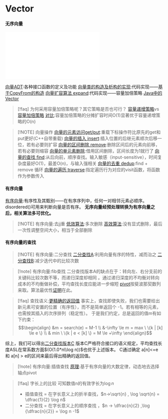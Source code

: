 # Vector
#### 无序向量

![向量](files/slides/Tsinghua-DSA-2024Fall-chapter/02.Vector.pdf#page=6)

[向量ADT](files/slides/Tsinghua-DSA-2024Fall-chapter/02.Vector.pdf#page=7):各种接口函数的定义及功能
[向量类的构造及析构的实现](files/slides/Tsinghua-DSA-2024Fall-chapter/02.Vector.pdf#page=11):代码实现——[基于CopyFrom的构造](files/slides/Tsinghua-DSA-2024Fall-chapter/02.Vector.pdf#page=13)
[向量扩容算法 expand](files/slides/Tsinghua-DSA-2024Fall-chapter/02.Vector.pdf#page=17):代码实现——容量加倍策略
[Java中的Vector](files/slides/Tsinghua-DSA-2024Fall-chapter/03.List.pdf#page=69)
> [!faq] 为何采用容量加倍策略呢？其它策略是否也可行？
   [容量递增策略](files/slides/Tsinghua-DSA-2024Fall-chapter/02.Vector.pdf#page=19)vs[容量加倍策略](files/slides/Tsinghua-DSA-2024Fall-chapter/02.Vector.pdf#page=20)
>[对比](files/slides/Tsinghua-DSA-2024Fall-chapter/02.Vector.pdf#page=21):容量加倍策略的分摊扩容时间O(1)显著优于容量递增策略的O(n)

> [!NOTE] 向量操作
> [向量的元素访问get/put](files/slides/Tsinghua-DSA-2024Fall-chapter/02.Vector.pdf#page=24):重载下标操作符比原先的get和put更好(C++自带重载)
> [向量的插入 insert](files/slides/Tsinghua-DSA-2024Fall-chapter/02.Vector.pdf#page=25):插入位置的后继元素顺次后移一位，若有必要则扩容
> [向量的区间删除 remove](files/slides/Tsinghua-DSA-2024Fall-chapter/02.Vector.pdf#page=26):删除区间后的元素向前移，若有必要则缩容 [向量的单元素删除](files/slides/Tsinghua-DSA-2024Fall-chapter/02.Vector.pdf#page=27):借用区间删除，区间长度为1就行了
> [向量的查找 find](files/slides/Tsinghua-DSA-2024Fall-chapter/02.Vector.pdf#page=30):从后向前，顺序查找。输入敏感（input-sensitive），时间复杂度最好O(1)，最差O(n)，与输入强相关
> [向量的去重 dedup](files/slides/Tsinghua-DSA-2024Fall-chapter/02.Vector.pdf#page=32):find + remove 循环
> [向量的遍历 traverse](files/slides/Tsinghua-DSA-2024Fall-chapter/02.Vector.pdf#page=34):指定遍历行为对应的visit函数，将函数作为参数传入

#### 有序向量

[有序向量](files/slides/Tsinghua-DSA-2024Fall-chapter/02.Vector.pdf#page=37):有序性及其甄别——在有序序列中，任何一对相邻元素必顺序。disordered()可用来判断向量是否有序。
**无序向量经预处理转换为有序向量之后，相关算法多可优化。**

> [!NOTE] 有序向量:去jj重
> [低效算法](files/slides/Tsinghua-DSA-2024Fall-chapter/02.Vector.pdf#page=38):多次删除
> [高效算法](files/slides/Tsinghua-DSA-2024Fall-chapter/02.Vector.pdf#page=39):没有显式删除，最后一次性调整空间大小，相当于全部删除

#### 有序向量的查找

> [!NOTE] 有序向量:二分查找
> [二分查找A](files/slides/Tsinghua-DSA-2024Fall-chapter/02.Vector.pdf#page=43):利用向量有序的特性，减而治之
> [二分查找B](files/slides/Tsinghua-DSA-2024Fall-chapter/02.Vector.pdf#page=56):减少迭代中的比较次数

> [!note] 有序向量:fib查找
>   二分查找版本A的缺点在于：转向左、右分支前的关键码比较次数不等，而递归深度却相同 。通过递归深度的不均衡对转向成本的不均衡做补偿，平均查找长度应能进一步缩短
> [pivot](files/slides/Tsinghua-DSA-2024Fall-chapter/02.Vector.pdf#page=50&selection=65,0,65,5)按斐波那契数列来取。算法最优性[证明](files/slides/Tsinghua-DSA-2024Fall-chapter/02.Vector.pdf#page=53)在此。

> [!faq] 查找语义:[更精确的返回值](files/slides/Tsinghua-DSA-2024Fall-chapter/02.Vector.pdf#page=58)
> 事实上，查找即使失败，我们也需要给出新元素可安置的位置（有序性），而不是简单返回个 -1。若有相等的元素，也需按其插入的次序排列（稳定性）。
> 于是我们约定，总是返回的值m有如下约束：
> $$\begin{align} &m = search(e) = M-1 \\ &-\infty \le m = max \ \{k | [k] \le e \} \\ & min \ \{k | e < [k] \}  = M \le +\infty	\end{align}$$

综上，我们可以得出[二分查找版本C](files/slides/Tsinghua-DSA-2024Fall-chapter/02.Vector.pdf#page=61)
版本C严格符合接口的语义规定，平均查找长度ASL在常系数方面$(O(1.0*n\\log n))$也优于上述版本。
C通过确定 a[n]<=e 和 a[n] > e的区间来最后得出精确的返回值。

> [!note] 有序向量:插值查找
> [原理](files/slides/Tsinghua-DSA-2024Fall-chapter/02.Vector.pdf#page=66):基于有序向量的大数定律，动态地去选择轴点pivot

> [!faq] 字长上的比较
> 可知数值n的有效字长为$\log n$
>  - 插值查找 = 在字长意义上的折半查找，$n->\sqrt{n} , \log \sqrt{n} = \dfrac{1}{2} \log n$ 
>  - 二分查找 = 在字长意义上的顺序查找 ，$n -> \dfrac{n}{2} ,\log {\dfrac{n}{2}} = \log n -1$
